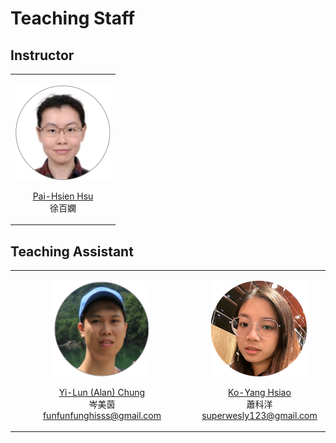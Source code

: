 Teaching Staff
============================
 
## Instructor

<table border='0' >
        <tr>
            <td style="text-align:center">

![PHHsu](/images/portrait-PHHsu.png)

<a href="http://phys.site.nthu.edu.tw/p/406-1335-107514,r3581.php?Lang=zh-tw">Pai-Hsien Hsu</a>
<br>
徐百嫻
</td>

</tr>
</table>


## Teaching Assistant

<table border='0'>
        <tr>
            <td style="text-align:center" width="300">

![MISam](/images/portrait-Chung.png)

<a href="funfunfunghisss@gmail.com"><u>Yi-Lun (Alan) Chung</u></a>
<br>
岑美茵
<br>
funfunfunghisss@gmail.com
</td>
            
<td style="text-align:center" width="200">

![KYHsiao](/images/portrait-CJLi.png)

<a href="superwesly123@gmail.com"><u>Ko-Yang Hsiao</u></a>
<br>
蕭科洋
<br>
superwesly123@gmail.com
</td>
        </tr>
</table>
